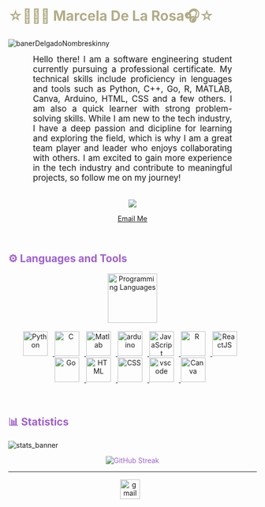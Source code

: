 <h1 style="color: #B2AC88;"> ☆👩🏻‍💻 Marcela De La Rosa🎧☆ </h1>

![banerDelgadoNombreskinny](https://user-images.githubusercontent.com/117956210/235099770-e8ea82dd-4309-4b86-92aa-603fea64439c.gif)

<p align:"center" style="text-align: justify; margin: 0 50px; font-size: 17px;">
    Hello there! I am a software engineering student currently pursuing a professional certificate. My technical skills include proficiency in lenguages and tools such as Python, C++, Go, R, MATLAB, Canva, Arduino, HTML, CSS and a few others. I am also a quick learner with strong problem-solving skills. While I am new to the tech industry, I have a deep passion and dicipline for learning and exploring the field, which is why I am a great team player and leader who enjoys collaborating with others. I am excited to gain more experience in the tech industry and contribute to meaningful projects, so follow me on my journey!
<br>
<br>
<div align="center">

![](https://komarev.com/ghpvc/?username=marcheluki&color=blueviolet&style=for-the-badge&label=PROFILE+VISITS)
  
[Email Me](mailto:marcelabeatrizdm@gmail.com)
</div>
</p>    
<br>
<!-- Languages and Tools -->

<h2 style="color: #9f60cc">⚙️ Languages and Tools</h2>
<div align="center" style="display:block;">
    <img width="100px" alt="Programming Languages" src="https://user-images.githubusercontent.com/78341798/194531121-47b0119a-ce00-439d-b586-125f86acb098.png"/> 
</div>
<br>   
<!-- Icons Resources -->
<div align="center">
  <a href="https://www.python.org/" target="_blank" rel="noreferrer">
      <img  alt="Python" height="50px" style="padding-right:10px;" src="https://cdn.jsdelivr.net/gh/devicons/devicon/icons/python/python-original.svg"/>
  </a>
  <a href="https://www.cprogramming.com/" target="_blank" rel="noreferrer">
      <img  alt="C" height="50px" style="padding-right:10px;" src="https://raw.githubusercontent.com/Benio101/cpp-logo/master/cpp_logo.png"/>
  </a>
  <a href="https://la.mathworks.com/help/?s_tid=mlh_sn_help" target="_blank" rel="noreferrer">
      <img  alt="Matlab" height="50px" style="padding-right:10px;" src="https://cdn.jsdelivr.net/gh/devicons/devicon/icons/matlab/matlab-original.svg"/>
  </a>
  <a href="https://www.arduino.cc/" target="_blank" rel="noreferrer">
      <img  alt="arduino" height="50px" style="padding-right:10px; "src="https://cdn.jsdelivr.net/gh/devicons/devicon/icons/arduino/arduino-original-wordmark.svg" />
  </a>
  <a href="https://developer.mozilla.org/en-US/docs/Web/JavaScript" target="_blank" rel="noreferrer">
      <img  alt="JavaScript" height="50px" style="padding-right:10px;" src="https://cdn.jsdelivr.net/gh/devicons/devicon/icons/javascript/javascript-plain.svg"/>
  </a>
    <a href="https://www.r-project.org/" target="_blank" rel="noreferrer">
      <img  alt="R" height="50px" style="padding-right:10px;" src="https://cdn.jsdelivr.net/gh/devicons/devicon/icons/r/r-original.svg"/> 
  </a>
  <a href="https://reactjs.org/" target="_blank" rel="noreferrer">
      <img  alt="ReactJS" height="50px" style="padding-right:10px;" src="https://cdn.jsdelivr.net/gh/devicons/devicon/icons/react/react-original.svg" />
  </a>
  <a href="https://go.dev/" target="_blank" rel="noreferrer">
      <img  alt="Go" height="50px" style="padding-right:10px;" src="https://cdn.jsdelivr.net/gh/devicons/devicon/icons/go/go-original.svg"/> 
  </a>
  <a href="https://developer.mozilla.org/en-US/docs/Web/HTML" target="_blank" rel="noreferrer">
      <img  alt="HTML" height="50px" style="padding-right:10px;" src="https://cdn.jsdelivr.net/gh/devicons/devicon/icons/html5/html5-original.svg"/>
  </a>
  <a href="https://developer.mozilla.org/en-US/docs/Web/CSS" target="_blank" rel="noreferrer">
      <img  alt="CSS" height="50px" style="padding-right:10px;" src="https://cdn.jsdelivr.net/gh/devicons/devicon/icons/css3/css3-original.svg"/>
  </a>
  <a href="https://code.visualstudio.com/" target="_blank" rel="noreferrer">
      <img  alt="vscode" height="50px" style="padding-right:10px;"src="https://cdn.jsdelivr.net/gh/devicons/devicon/icons/vscode/vscode-original.svg"/>
  </a>
  <a href="https://www.canva.com/" target="_blank" rel="noreferrer">
      <img  alt="Canva" height="50px" style="padding-right:10px;" src="https://cdn.jsdelivr.net/gh/devicons/devicon/icons/canva/canva-original.svg"/> 
  </a>
</div>
<br>
<br>

<!-- Statistics -->

<h2 style="color: #9f60cc">📊 Statistics</h2>

![stats_banner](https://user-images.githubusercontent.com/78341798/194534778-d662496c-ae00-4e8d-ae9b-b90912054e7f.gif)

<!-- Begin Stats Cards -->
<div class="stats" align="center" style="color: #9f60cc">

![GitHub Streak](https://streak-stats.demolab.com?user=marcheluki&count_private=true&theme=material-palenight&border_radius=20)

---
<!-- Begin Footer -->
<div class="footer" align="center" style="margin:15px;">
<!--    <a href="https://programming-gym.blogspot.com/" target="_blank">
        <img style="margin:0 10px 10px 0;" src="https://user-images.githubusercontent.com/78341798/194531458-b5dfeb1b-bad5-4dfa-909a-2e402262db9a.svg" alt="blogger" width="40px"/>
    </a>-->
    <a href="mailto:marcelabeatrizdm@gmail.com" target="_blank">
        <img style="margin:0 10px 10px 0;" src="https://user-images.githubusercontent.com/78341798/194531383-ddb2b774-5bb9-491c-b601-4a4a7d9792fb.svg" alt="gmail" width="40px"/>
    </a>
</div>
<!-- End Footer -->
